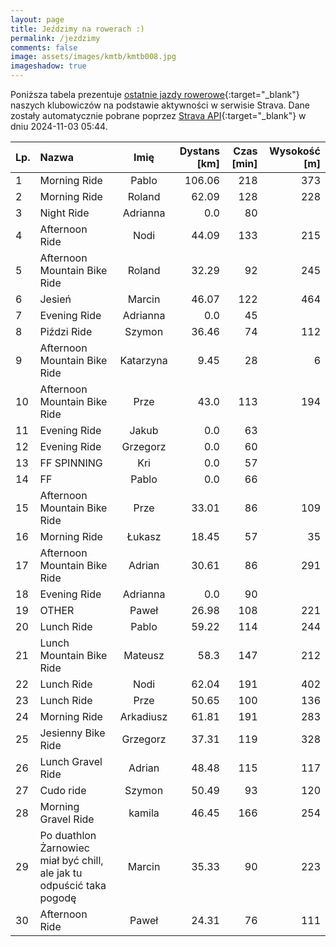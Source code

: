 ```yaml
---
layout: page
title: Jeździmy na rowerach :)
permalink: /jezdzimy
comments: false
image: assets/images/kmtb/kmtb008.jpg
imageshadow: true
---
```


Poniższa tabela prezentuje [ostatnie jazdy rowerowe](https://www.strava.com/clubs/336381){:target="_blank"} naszych klubowiczów na podstawie aktywności w serwisie Strava. Dane zostały automatycznie pobrane poprzez [Strava API](https://developers.strava.com/docs/reference/#api-Clubs-getClubActivitiesById){:target="_blank"} w dniu 2024-11-03 05:44.

Lp. | Nazwa | Imię | Dystans [km] | Czas [min] | Wysokość [m]
:--- | :--- | :---: | ---: | ---: | ---:
1|Morning Ride|Pablo|106.06|218|373
2|Morning Ride|Roland|62.09|128|228
3|Night Ride|Adrianna|0.0|80|
4|Afternoon Ride|Nodi|44.09|133|215
5|Afternoon Mountain Bike Ride|Roland|32.29|92|245
6|Jesień|Marcin|46.07|122|464
7|Evening Ride|Adrianna|0.0|45|
8|Piździ Ride|Szymon|36.46|74|112
9|Afternoon Mountain Bike Ride|Katarzyna|9.45|28|6
10|Afternoon Mountain Bike Ride|Prze|43.0|113|194
11|Evening Ride|Jakub|0.0|63|
12|Evening Ride|Grzegorz|0.0|60|
13|FF SPINNING|Kri|0.0|57|
14|FF|Pablo|0.0|66|
15|Afternoon Mountain Bike Ride|Prze|33.01|86|109
16|Morning Ride|Łukasz|18.45|57|35
17|Afternoon Mountain Bike Ride|Adrian|30.61|86|291
18|Evening Ride|Adrianna|0.0|90|
19|OTHER|Paweł|26.98|108|221
20|Lunch Ride|Pablo|59.22|114|244
21|Lunch Mountain Bike Ride|Mateusz|58.3|147|212
22|Lunch Ride|Nodi|62.04|191|402
23|Lunch Ride|Prze|50.65|100|136
24|Morning Ride|Arkadiusz|61.81|191|283
25|Jesienny Bike Ride|Grzegorz|37.31|119|328
26|Lunch Gravel Ride|Adrian|48.48|115|117
27|Cudo ride|Szymon|50.49|93|120
28|Morning Gravel Ride|kamila|46.45|166|254
29|Po duathlon Żarnowiec miał być chill, ale jak tu odpuścić taka pogodę|Marcin|35.33|90|223
30|Afternoon Ride|Paweł|24.31|76|111
